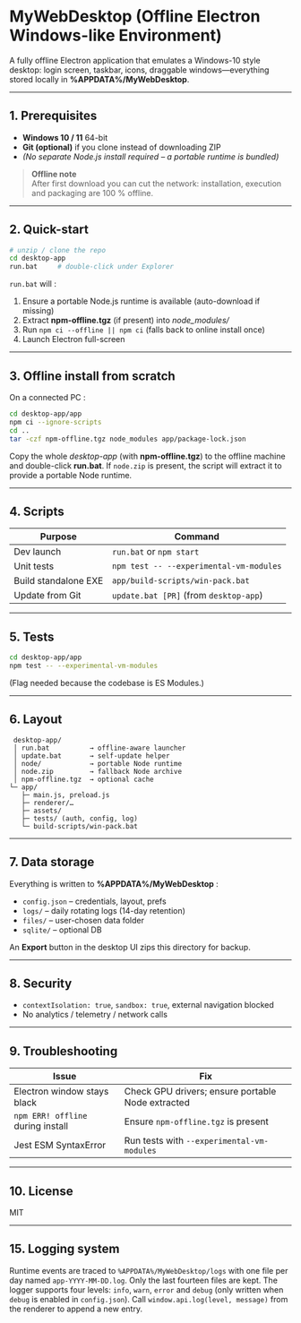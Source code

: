 # MyWebDesktop (Offline Electron Windows-like Environment)

A fully offline Electron application that emulates a Windows-10 style desktop: login screen, taskbar, icons, draggable windows—everything stored locally in **%APPDATA%/MyWebDesktop**.

---
## 1. Prerequisites
- **Windows 10 / 11** 64-bit
- **Git (optional)** if you clone instead of downloading ZIP
- *(No separate Node.js install required – a portable runtime is bundled)*

> **Offline note**  
> After first download you can cut the network: installation, execution and packaging are 100 % offline.

---
## 2. Quick-start
```bash
# unzip / clone the repo
cd desktop-app
run.bat     # double-click under Explorer
```

`run.bat` will :

1. Ensure a portable Node.js runtime is available (auto-download if missing)
2. Extract **npm-offline.tgz** (if present) into *node_modules/*
3. Run `npm ci --offline || npm ci` (falls back to online install once)
4. Launch Electron full-screen

---

## 3. Offline install from scratch

On a connected PC :

```bash
cd desktop-app/app
npm ci --ignore-scripts
cd ..
tar -czf npm-offline.tgz node_modules app/package-lock.json
```

Copy the whole *desktop-app* (with **npm-offline.tgz**) to the offline machine and double-click **run.bat**.
If `node.zip` is present, the script will extract it to provide a portable Node runtime.

---

## 4. Scripts

| Purpose              | Command                                 |
| -------------------- | --------------------------------------- |
| Dev launch           | `run.bat` or `npm start`                |
| Unit tests           | `npm test -- --experimental-vm-modules` |
| Build standalone EXE | `app/build-scripts/win-pack.bat`        |
| Update from Git      | `update.bat [PR]` (from `desktop-app`)  |

---

## 5. Tests

```bash
cd desktop-app/app
npm test -- --experimental-vm-modules
```

(Flag needed because the codebase is ES Modules.)

---

## 6. Layout

```
 desktop-app/
 │ run.bat          → offline-aware launcher
 │ update.bat       → self-update helper
 │ node/            → portable Node runtime
 │ node.zip         → fallback Node archive
 │ npm-offline.tgz  → optional cache
└─ app/
   ├─ main.js, preload.js
   ├─ renderer/…
   ├─ assets/
   ├─ tests/ (auth, config, log)
   └─ build-scripts/win-pack.bat
```

---

## 7. Data storage

Everything is written to **%APPDATA%/MyWebDesktop** :

* `config.json` – credentials, layout, prefs
* `logs/` – daily rotating logs (14-day retention)
* `files/` – user-chosen data folder
* `sqlite/` – optional DB

An **Export** button in the desktop UI zips this directory for backup.

---

## 8. Security

* `contextIsolation: true`, `sandbox: true`, external navigation blocked
* No analytics / telemetry / network calls

---

## 9. Troubleshooting

| Issue                             | Fix |
| --------------------------------- | ------------------------------------------ |
| Electron window stays black       | Check GPU drivers; ensure portable Node extracted |
| `npm ERR! offline` during install | Ensure `npm-offline.tgz` is present |
| Jest ESM SyntaxError              | Run tests with `--experimental-vm-modules` |
---

## 10. License

MIT

---

## 15. Logging system

Runtime events are traced to `%APPDATA%/MyWebDesktop/logs` with one file per day
named `app-YYYY-MM-DD.log`. Only the last fourteen files are kept. The logger
supports four levels: `info`, `warn`, `error` and `debug` (only written when
`debug` is enabled in `config.json`). Call `window.api.log(level, message)` from
the renderer to append a new entry.
